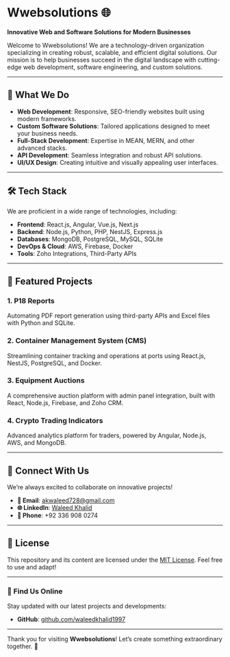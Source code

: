 # Wwebsolutions 🌐

**Innovative Web and Software Solutions for Modern Businesses**

Welcome to Wwebsolutions! We are a technology-driven organization specializing in creating robust, scalable, and efficient digital solutions. Our mission is to help businesses succeed in the digital landscape with cutting-edge web development, software engineering, and custom solutions.

---

## 🚀 What We Do

- **Web Development**: Responsive, SEO-friendly websites built using modern frameworks.
- **Custom Software Solutions**: Tailored applications designed to meet your business needs.
- **Full-Stack Development**: Expertise in MEAN, MERN, and other advanced stacks.
- **API Development**: Seamless integration and robust API solutions.
- **UI/UX Design**: Creating intuitive and visually appealing user interfaces.

---

## 🛠️ Tech Stack

We are proficient in a wide range of technologies, including:  
- **Frontend**: React.js, Angular, Vue.js, Next.js  
- **Backend**: Node.js, Python, PHP, NestJS, Express.js  
- **Databases**: MongoDB, PostgreSQL, MySQL, SQLite  
- **DevOps & Cloud**: AWS, Firebase, Docker  
- **Tools**: Zoho Integrations, Third-Party APIs  

---

## 🌟 Featured Projects

### 1. **P18 Reports**  
Automating PDF report generation using third-party APIs and Excel files with Python and SQLite.

### 2. **Container Management System (CMS)**  
Streamlining container tracking and operations at ports using React.js, NestJS, PostgreSQL, and Docker.

### 3. **Equipment Auctions**  
A comprehensive auction platform with admin panel integration, built with React, Node.js, Firebase, and Zoho CRM.

### 4. **Crypto Trading Indicators**  
Advanced analytics platform for traders, powered by Angular, Node.js, AWS, and MongoDB.

---

## 🤝 Connect With Us

We’re always excited to collaborate on innovative projects!  

- **📧 Email**: [akwaleed728@gmail.com](mailto:akwaleed728@gmail.com)  
- **🌐 LinkedIn**: [Waleed Khalid](https://www.linkedin.com/in/waleedkhalid1997)  
- **📱 Phone**: +92 336 908 0274  

---

## 📜 License

This repository and its content are licensed under the [MIT License](LICENSE). Feel free to use and adapt!

---

### 🔗 Find Us Online
Stay updated with our latest projects and developments:  
- **GitHub**: [github.com/waleedkhalid1997](https://github.com/waleedkhalid1997)

---

Thank you for visiting **Wwebsolutions**! Let’s create something extraordinary together. 🚀


